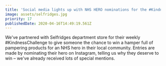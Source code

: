 ```yaml
---
title: 'Social media lights up with NHS HERO nominations for the #KindnessChallenge'
image: assets/selfridges.jpg
priority: 17
publishedDate: 2020-04-16T14:49:19.561Z
---
```

We've partnered with Selfridges department store for their weekly #KindnessChallenge to give someone the chance to win a hamper full of pampering products for an NHS hero in their local community. Entries are made by nominating their hero on Instagram, telling us why they deserve to win – we've already received lots of special mentions.
